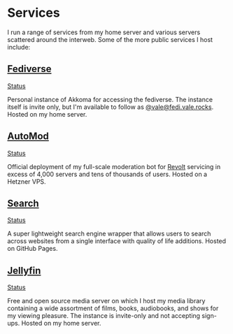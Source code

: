 <h1 id="section">Services</h1>

<div class="readable-width">

I run a range of services from my home server and various servers scattered around the interweb. Some of the more public services I host include:

<article>
    <div class="service-info">
        <a href="https://fedi.vale.rocks"><h2>Fediverse</h2></a>
        <a href="https://status.vale.rocks/history/fedi" id="service-fedi">Status</a>
    </div>
    <p>Personal instance of Akkoma for accessing the fediverse. The instance itself is invite only, but I'm available to follow as <a href="https://fedi.vale.rocks/vale">@vale@fedi.vale.rocks</a>. Hosted on my home server.</p>
</article>

<article>
    <div class="service-info">
        <a href="https://automod.vale.rocks"><h2>AutoMod</h2></a>
        <a href="https://status.vale.rocks/history/auto-mod-bot" id="service-automod-bot">Status</a>
    </div>
    <p>Official deployment of my full-scale moderation bot for <a href="https://revolt.chat">Revolt</a> servicing in excess of 4,000 servers and tens of thousands of users. Hosted on a Hetzner VPS.</p>
</article>

<article>
    <div class="service-info">
        <a href="https://search.vale.rocks"><h2>Search</h2></a>
        <a href="https://status.vale.rocks/history/search" id="service-search">Status</a>
    </div>
    <p>A super lightweight search engine wrapper that allows users to search across websites from a single interface with quality of life additions. Hosted on GitHub Pages.</p>
</article>

<article>
    <div class="service-info">
        <a href="https://jellyfin.vale.rocks"><h2>Jellyfin</h2></a>
        <a href="https://status.vale.rocks/history/jellyfin" id="service-jellyfin">Status</a>
    </div>
    <p>Free and open source media server on which I host my media library containing a wide assortment of films, books, audiobooks, and shows for my viewing pleasure. The instance is invite-only and not accepting sign-ups. Hosted on my home server.</p>
</article>

</div>

<script src="/scripts/service-status.js"></script>
